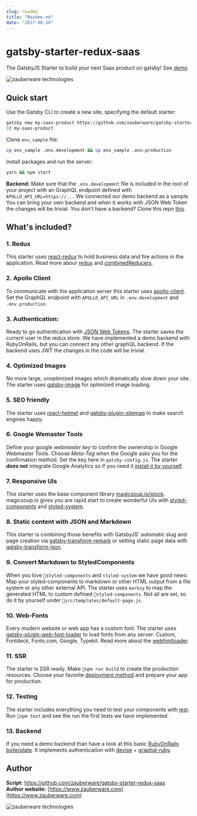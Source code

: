 ```yaml
---
slug: readme
title: "Readme.md"
date: "2017-08-10"
---
```

# gatsby-starter-redux-saas

The GatsbyJS Starter to build your next Saas product on gatsby! See [demo](https://gatsby-redux.zauberware.com)

![zauberware technologies](https://github.com/zauberware/gatsby-starter-redux-saas/raw/master/static/website-preview.jpg)

## Quick start

Use the Gatsby CLI to create a new site, specifying the default starter:

```sh
gatsby new my-saas-product https://github.com/zauberware/gatsby-starter-redux-saas
cd my-saas-product
```

Clone `env_sample` file:

```sh
cp env_sample .env.development && cp env_sample .env.production
```

Install packages and run the server:

```sh
yarn && npm start
```


**Backend:** Make sure that the `.env.development` file is included in the root of your project with an GraphQL endpoint defined with `APOLLO_API_URL=https://...` We connected our demo backend as a sample. You can bring your own backend and when it works with JSON Web Token the changes will be trivial. You don't have a backend? Clone this repo [this](https://github.com/zauberware/rails-devise-graphql).


## What's included?

### 1. **Redux** 
This starter uses [react-redux](https://github.com/reduxjs/react-redux) to hold business data and fire actions in the application. Read more abour [redux](https://redux.js.org/basics/usage-with-react) and [combinedReducers](https://redux.js.org/api/combinereducers).

### 2. Apollo Client
To communicate with the application server this starter uses [apollo-client](https://github.com/apollographql/apollo-client). Set the GraphQL endpoint with `APOLLO_API_URL` in `.env.development` and `.env.production`.

### 3. Authentication:
Ready to go authentication with [JSON Web Tokens](https://jwt.io/introduction/). The starter saves the current user in the redux store. We have implemented a demo backend with RubyOnRails, but you can connect any other graphQL backend. If the backend  uses JWT the changes in the code will be trivial.

### 4. Optimized Images
No more large, unoptimized images which dramatically slow down your site. The starter uses [gatsby-image](https://github.com/gatsbyjs/gatsby/tree/master/packages/gatsby-image) for optimized image loading.

### 5. SEO friendly
 The starter uses [react-helmet](https://github.com/nfl/react-helmet) and [gatsby-plugin-sitemap](https://github.com/gatsbyjs/gatsby/tree/master/packages/gatsby-plugin-sitemap) to make search engines happy.

### 6. Google Wemaster Tools
Define your google *webmaster key* to confirm the ownership in Google Webmaster Tools. Choose *Meta-Tag* when the Google asks you for the confirmation method. Set the key here in `gatsby-config.js`. The starter **does not** integrate Google Analytics so if you need it [install it by yourself](https://www.gatsbyjs.org/packages/gatsby-plugin-google-analytics/).

### 7. Responsive UIs
This starter uses the base component library [magicsoup.io/stock](https://github.com/magicsoup-io/magicsoup-stock). magicsoup.io gives you are rapid start to create wonderful UIs with [styled-components](https://github.com/styled-components/styled-components) and [styled-system](https://github.com/jxnblk/styled-system).

### 8. Static content with JSON and Markdown
This starter is combining those benefits with GatsbyJS' automatic slug and page creation via [gatsby-transform-remark](https://www.styled-components.com/) or setting static page data with [gatsby-transform-json](https://www.styled-components.com/). 

### 9. Convert Markdown to StyledComponents
When you love `styled-components` and `styled-system` we have good news: Map your styled-components to markdown or other HTML output from a file system or any other external API. The starter uses `marksy` to map the generated HTML to custom defined `styled-components`. Not all are set, so do it by yourself under `src/templates/default-page.js`.

### 10. Web-Fonts
Every modern website or web app has a custom font. The starter uses [gatsby-plugin-web-font-loader](https://github.com/escaladesports/gatsby-plugin-web-font-loader) to load fonts from any server: Custom, Fontdeck, Fonts.com, Google, Typekit. Read more about the [webfontloader](https://github.com/typekit/webfontloader).

### 11. SSR
The starter is SSR ready. Make `npm run build` to create the production resources. Choose your favorite [deployment method](https://www.gatsbyjs.org/docs/deploying-and-hosting/) and prepare your app for production.

### 12. Testing
The starter includes everything you need to test your components with [jest](https://jestjs.io/docs/en/getting-started). Run `npm test` and see the run the first tests we have implemented.

### 13. Backend
If you need a demo backend than have a look at this basic [RubyOnRails boilerplate](https://github.com/zauberware/rails-devise-graphql). It implements authentication with  [devise](https://github.com/plataformatec/devise) + [graphql-ruby](https://graphql-ruby.org/getting_started).


## Author

__Script:__ <https://github.com/zauberware/gatsby-starter-redux-saas>  
__Author website:__ [https://www.zauberware.com](https://www.zauberware.com)    

![zauberware technologies](https://avatars3.githubusercontent.com/u/1753330?s=200&v=4)